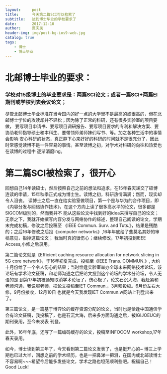 ```yaml
---
layout:     post
title:      今天第二篇SCI可以检索了
subtitle:   达到博士毕业的学校要求了
date:       2017-12-10
author:     贾庆民
header-img: img/post-bg-ios9-web.jpg
catalog: true
tags:
    - 博士
    - 博士毕业
---
```



# 北邮博士毕业的要求：
### 学校对15级博士的毕业要求是：两篇SCI论文；或者一篇SCI+两篇EI期刊或学校列表会议论文；

尽管北邮博士毕业标准在当今国内的好一点的大学里不是最高的或很高的，但在北邮博士学位的攻读却并不轻松；因为除了正常的科研，还有很多实验室的项目要做，
要写项目申请书、要写项目调研报告、要写项目要求的专利和解决方案、要协助老师指导硕士和本科生、要带领师弟师妹们写书、等。加之各种生活中的事情会影响
安心科研的状态，真正静下心来好好的科研的时间就不是很充分了，因此时常感觉读博不是一件容易的事情。甚至读博之初，对学术对科研的向往和热爱也在读博的过程中
逐渐消磨ing。

# 第二篇SCI被检索了，很开心

回想自己14年读硕士，然后按照自己之前的想法和追求，在15年春天递交了硕博连读的申请，15年秋季正式成为博士生。读博之初，科研热情满满；然而，现实却令人沮丧。
读博士之后一直在给实验室做项目，第一个是与华为的合作项目，即《内容分发与网络协作技术》，在这个方向上读了很多高水平的论文，很多都是SIGCOM级别的，然而我并不
能从这些论文中找到好的idea来撰写自己的论文；无奈之下，我就开始撰写内容分发与网络协作的综述，整理自己阅读的论文，学期末完成初稿，修改之后投稿至
《IEEE Commun. Surv. and Tuts.》，结果是残酷的；之后16年修改之后投《computer networks》,16年年底给了些莫名其妙的审稿意见，拒掉这篇论文；
我当时真的很伤心；继续修改，17年初投到IEEE Access,小修之后录用。

第二篇论文就是《Efficient caching resource allocation for network slicing in 5G core network》，于16年初夏完成，投稿至《IEEE Trans. COMMUN.》,
大约十月份给了一个令人伤心的结果；当时恰逢实验室举办全球未来网络技术论坛，该论坛有学术论文征稿，和老师沟通之后把论文投到这个论坛的学术分论坛，令人无语的是
到第17年初被通知取消学术论坛了，伤心极了，论文石沉大海，我赶紧和老师沟通，我说服老师，把论文投稿至IET Commun.，3月粉投稿。6月份左右大修，9月份接收，12月10日
也就是今天我发现IET Commun.w网站上刊登出来了。

第三篇论文，是一篇基于博弈论的缓存资源分配的论文，当时也是恰逢中国通信学会有论文征稿，我投稿了，也是石沉大海，后来多方面沟通之后，被IGIJOEUC的期刊录用，至今未发表
刊登。

此外，16年年底，还写了一篇编码缓存的论文，投稿至INFOCOM workshop,17年春天录用。

如今，博士读到第三年了，今天看到第二篇论文发表了，也是挺开心的~
博三上学期也已过大半，回想之前的学术经历，也是一把鼻涕一把泪，在国内或北邮读博士不容易啊~~~希望今后能多发些论文，学术之路也坦荡顺利些吧。祝福自己！
Good Luck!

